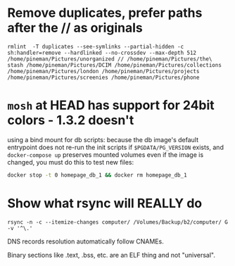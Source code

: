# Remove duplicates, prefer paths after the // as originals
`rmlint  -T duplicates --see-symlinks --partial-hidden -c sh:handler=remove --hardlinked --no-crossdev --max-depth 512 /home/pineman/Pictures/unorganized // /home/pineman/Pictures/the\ stash /home/pineman/Pictures/DCIM /home/pineman/Pictures/collections /home/pineman/Pictures/london /home/pineman/Pictures/projects /home/pineman/Pictures/screenies /home/pineman/Pictures/phone`

# `mosh` at HEAD has support for 24bit colors - 1.3.2 doesn't

using a bind mount for db scripts: because the db image's default entrypoint does not re-run the init scripts if `$PGDATA/PG_VERSION` exists, and `docker-compose up` preserves mounted volumes even if the image is changed, you must do this to test new files:
```sh
docker stop -t 0 homepage_db_1 && docker rm homepage_db_1
```

# Show what rsync will REALLY do
`rsync -n -c --itemize-changes computer/ /Volumes/Backup/b2/computer/ G -v '^\.'`

DNS records resolution automatically follow CNAMEs.

Binary sections like .text, .bss, etc. are an ELF thing and not "universal".
